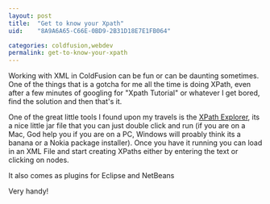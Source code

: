 ```yaml
---
layout: post
title:  "Get to know your Xpath"
uid:	"8A9A6A65-C66E-0BD9-2B31D18E7E1FB064"

categories: coldfusion,webdev
permalink: get-to-know-your-xpath
---
```

Working with XML in ColdFusion can be fun or can be daunting sometimes. One of the things that is a gotcha for me all the time is doing XPath, even after a few minutes of googling for "Xpath Tutorial" or whatever I get bored, find the solution and then that's it.

One of the great little tools I found upon my travels is the <a href="http://sourceforge.net/projects/xpe/">XPath Explorer</a>, its a nice little jar file that you can just double click and run (if you are on a Mac, God help you if you are on a PC, Windows will proably think its a banana or a Nokia package installer). Once you have it running you can load in an XML File and start creating XPaths either by entering the text or clicking on nodes.

It also comes as plugins for Eclipse and NetBeans

Very handy!
